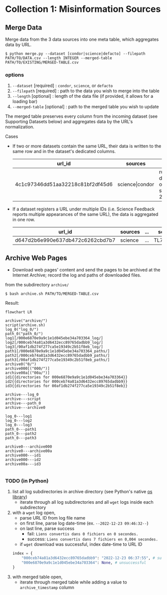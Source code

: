 # Collection 1: Misinformation Sources

## Merge Data

Merge data from the 3 data sources into one meta table, which aggregates data by URL.

 ```shell
 $ python merge.py --dataset [condor|science|defacto] --filepath PATH/TO/DATA.csv --length INTEGER --merged-table PATH/TO/EXISTING/MERGED-TABLE.csv
 ```
### options
1. `--dataset` [required] : `condor`, `science`, or `defacto`
2. `--filepath` [required] : path to the data you wish to merge into the table
3. `--length` [optional] : length of the data file (if provided, it allows for a loading bar)
4. `--merged-table` [optional] : path to the merged table you wish to update

The merged table preserves every column from the incoming dataset (see Supporting Datasets below) and aggregates data by the URL's normalization.

Cases
- If two or more datasets contain the same URL, their data is written to the same row and in the dataset's dedicated columns.

    |url_id|sources|normalized_url|...|condor_url_rid|...|science_url|...|
    |--|--|--|--|--|--|--|--|
    |4c1c97346dd51aa32218c81bf2df45d6|science\|condor|rumble.com/v1q3s40-died-suddenly-official-trailer-streaming-november-21st.html|...|https://rumble.com/v1q3s40-died-suddenly-official-trailer-streaming-november-21st|...|https://rumble.com/v1q3s40-died-suddenly-official-trailer-streaming-november-21st.html|

- If a dataset registers a URL under multiple IDs (i.e. Science Feedback reports multiple appearances of the same URL), the data is aggregated in one row.

    |url_id|sources|...|science_id|science_urlContentId|...|
    |--|--|--|--|--|--|
    |d647d2b6e990e637db472c6262cbd7b7|science|...|TL74M\|TL74K|T9744\|T9744|

## Archive Web Pages

- Download web pages' content and send the pages to be archived at the Internet Archive; record the log and paths of downloaded files.

from the subdirectory `archive/`
```shell
$ bash archive.sh PATH/TO/MERGED-TABLE.csv
```

Result:
```mermaid
flowchart LR

archive("archive/")
script(archive.sh)
log_0("log_0/")
path_0("path_0/")
log1[/000e6870e9a9c1e1d045ebe34a703364_log/]
log2[/000ceb74a81a3d6432ecc89765dadbb9_log/]
log3[/00af1db274f277ca5e19349c2b51f8eb_log/]
path1[/000e6870e9a9c1e1d045ebe34a703364_paths/]
path2[/000ceb74a81a3d6432ecc89765dadbb9_paths/]
path3[/00af1db274f277ca5e19349c2b51f8eb_paths/]
archive0("0/")
archive000[("000/")]
archive00a[("00a/")]
id1{{directories for 000e6870e9a9c1e1d045ebe34a703364}}
id2{{directories for 000ceb74a81a3d6432ecc89765dadbb9}}
id3{{directories for 00af1db274f277ca5e19349c2b51f8eb}}

archive---log_0
archive---script
archive---path_0
archive---archive0

log_0---log1
log_0---log2
log_0---log3
path_0---path1
path_0---path2
path_0---path3

archive0---archive000
archive0---archive00a
archive000---id1
archive000---id2
archive00a---id3


```



### TODO (in Python)
   1. list all log subdirectories in archive directory (see Python's native [os library](https://docs.python.org/fr/3/library/os.html))
       - iterate through all log subdirectories and all `wget` logs inside each subdirectory
   2. with a `wget` log open,
       - parse URL ID from log file name
       - on first line, parse log date-time (ex. `--2022-12-23 09:46:32--`)
       - on last line, parse success
           - fail: `Liens convertis dans 0 fichiers en 0 secondes.`
           - success: `Liens convertis dans 7 fichiers en 0,004 secondes.`
       - if `wget` download was successful, index date-time to URL ID
       ```python
       index = {
           "000ceb74a81a3d6432ecc89765dadbb9": "2022-12-23 06:37:55", # successful
           "000e6870e9a9c1e1d045ebe34a703364": None, # unsuccessful
       }
       ```
   4. with merged table open,
       - iterate through merged table while adding a value to `archive_timestamp` column

